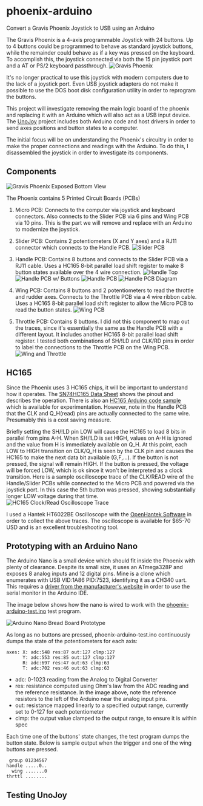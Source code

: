 # phoenix-arduino

Convert a Gravis Phoenix Joystick to USB using an Arduino

The Gravis Phoenix is a 4-axis programmable Joystick with 24 buttons. Up to 4 buttons could be programmed to behave as standard joystick buttons, while the remainder could behave as if a key was pressed on the keyboard. To accomplish this, the joystick connected via both the 15 pin joystick port and a AT or PS/2 keyboard passthrough.
![Gravis Phoenix](images/gravis_phoenix.jpg "Gravis Phoenix")

It's no longer practical to use this joystick with modern computers due to the lack of a joystick port. Even USB joystick adapters do not make it possible to use the DOS boot disk configuration utility in order to reprogram the buttons.

This project will investigate removing the main logic board of the phoenix and replacing it with an Arduino which will also act as a USB input device. The [UnoJoy](https://github.com/AlanChatham/UnoJoy) project includes both Arduino code and host drivers in order to send axes positions and button states to a computer.

The initial focus will be on understanding the Phoenix's circuitry in order to make the proper connections and readings with the Arduino. To do this, I disassembled the joystick in order to investigate its components.

## Components

![Gravis Phoenix Exposed Bottom View](images/phoenix_bottom_open.jpg)

The Phoenix contains 5 Printed Circuit Boards (PCBs)
1. Micro PCB: Connects to the computer via joystick and keyboard connectors. Also connects to the Slider PCB via 6 pins and Wing PCB via 10 pins. This is the part we will remove and replace with an Arduino to modernize the joystick.

2. Slider PCB: Contains 2 potentiometers (X and Y axes) and a RJ11 connector which connects to the Handle PCB.
![Slider PCB](images/slider_pcb.png)

3. Handle PCB: Contains 8 buttons and connects to the Slider PCB via a RJ11 cable. Uses a HC165 8-bit parallel load shift register to make 8 button states available over the 4 wire connection.
![Handle Top](images/handle_disassembly1.png)
![Handle PCB w/ Buttons](images/handle_disassembly2.png)
![Handle PCB](images/handle_disassembly3.png)
![Handle PCB Diagram](images/handle_pcb.png)

4. Wing PCB: Contains 8 buttons and 2 potentiometers to read the throttle and rudder axes. Connects to the Throttle PCB via a 4 wire ribbon cable. Uses a HC165 8-bit parallel load shift register to allow the Micro PCB to read the button states.
![Wing PCB](images/wing_pcb.png)

5. Throttle PCB: Contains 8 buttons. I did not this component to map out the traces, since it's essentially the same as the Handle PCB with a different layout. It includes another HC165 8-bit parallel load shift register. I tested both combinations of SH/!LD and CLK/RD pins in order to label the connections to the Throttle PCB on the Wing PCB.
![Wing and Throttle](images/wing_throttle.png)

## HC165

Since the Phoenix uses 3 HC165 chips, it will be important to understand how it operates. The [SN74HC165 Data Sheet](images/SN74HC165.pdf) shows the pinout and describes the operation. There is also an [HC165 Arduino code sample](https://playground.arduino.cc/Code/ShiftRegSN74HC165N) which is available for experimentation. However, note in the Handle PCB that the CLK and Q_H(read) pins are actually connected to the same wire. Presumably this is a cost saving measure.

Briefly setting the SH/!LD pin LOW will cause the HC165 to load 8 bits in parallel from pins A-H. When SH/!LD is set HIGH, values on A-H is ignored and the value from H is immediately available on Q_H. At this point, each LOW to HIGH transition on CLK/Q_H is seen by the CLK pin and causes the HC165 to make the next data bit available (G,F,...). If the button is not pressed, the signal will remain HIGH. If the button is pressed, the voltage will be forced LOW, which is ok since it won't be interpreted as a clock transition. Here is a sample oscilloscope trace of the CLK/READ wire of the Handle/Slider PCBs while connected to the Micro PCB and powered via the joystick port. In this case the 5th button was pressed, showing substantially longer LOW voltage during that time.
![HC165 Clock/Read Oscilloscope Trace](images/clock_read_oscilloscope.png)

I used a Hantek HT6022BE Oscilloscope with the [OpenHantek Software](https://github.com/OpenHantek/openhantek) in order to collect the above traces. The oscilloscope is available for $65-70 USD and is an excellent troubleshooting tool.

## Prototyping with an Arduino Nano

The Arduino Nano is a small device which should fit inside the Phoenix with plenty of clearance. Despite its small size, it uses an ATmega328P and exposes 8 analog inputs and 12 digital pins. Mine is a clone which enumerates with USB VID:1A86 PID:7523, identifying it as a CH340 uart. This requires a [driver from the manufacturer's website](http://www.wch.cn/download/CH341SER_EXE.html) in order to use the serial monitor in the Arduino IDE.

The image below shows how the nano is wired to work with the [phoenix-arduino-test.ino](examples/phoenix-arduino-test/phoenix-arduino-test.ino) test program.

![Arduino Nano Bread Board Prototype](images/arduino_nano_bread_board.png)

As long as no buttons are pressed, phoenix-arduino-test.ino continuously dumps the state of the potentiometers for each axis:
```
axes: X: adc:548 res:87 out:127 clmp:127
      Y: adc:553 res:85 out:127 clmp:127
      R: adc:697 res:47 out:63 clmp:63
      T: adc:702 res:46 out:63 clmp:63
```
* adc: 0-1023 reading from the Analog to Digital Converter
* res: resistance computed using Ohm's law from the ADC reading and the reference resistance. In the image above, note the reference resistors to the left of the Arduino near the analog input pins.
* out: resistance mapped linearly to a specified output range, currently set to 0-127 for each potentiometer
* clmp: the output value clamped to the output range, to ensure it is within spec

Each time one of the buttons' state changes, the test program dumps the button state. Below is sample output when the trigger and one of the wing buttons are pressed.
```
 group 01234567
handle .....0..
  wing .......0
thrttl ........
```

## Testing UnoJoy
